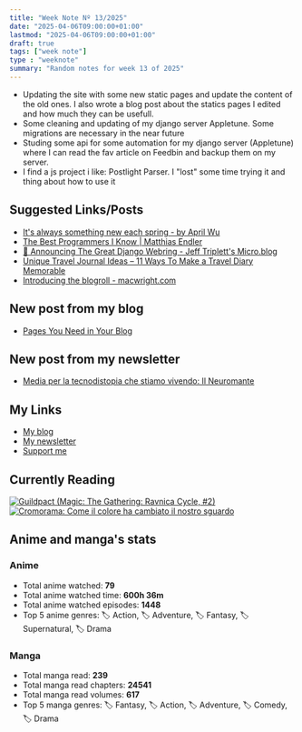 ```yaml
---
title: "Week Note Nº 13/2025"
date: "2025-04-06T09:00:00+01:00"
lastmod: "2025-04-06T09:00:00+01:00"
draft: true
tags: ["week note"]
type : "weeknote"
summary: "Random notes for week 13 of 2025"
---
```


- Updating the site with some new static pages and update the content of the old ones. I also wrote a blog post about the statics pages I edited and how much they can be usefull.
- Some cleaning and updating of my django server Appletune. Some migrations are necessary in the near future
- Studing some api for some automation for my django server (Appletune) where I can read the fav article on Feedbin and backup them on my server.
- I find a js project i like: Postlight Parser. I "lost" some time trying it and thing about how to use it

## Suggested Links/Posts
- [It's always something new each spring - by April Wu](https://thepenguinpost.substack.com/p/its-always-something-new-each-spring)
- [The Best Programmers I Know | Matthias Endler](https://endler.dev/2025/best-programmers/)
- [💍 Announcing The Great Django Webring - Jeff Triplett's Micro.blog](https://micro.webology.dev/2025/04/01/announcing-the-great-django-webring/)
- [Unique Travel Journal Ideas – 11 Ways To Make a Travel Diary Memorable](https://thertwguys.com/unique-travel-journal-ideas/)
- [Introducing the blogroll - macwright.com](https://macwright.com/2025/03/07/blogroll.html)
## New post from my blog
- [Pages You Need in Your Blog](https://fundor333.com/post/2025/pages-you-need-in-your-blog/)
## New post from my newsletter
- [Media per la tecnodistopia che stiamo vivendo: Il Neuromante](https://newsletter.digitaltearoom.com/media-per-la-tecnodistopia-che-stiamo-vivendo-il-neuromante/)

## My Links
- [My blog](https://www.fundor333.com)
- [My newsletter](https://newsletter.digitaltearoom.com)
- [Support me](https://ko-fi.com/fundor333)

## Currently Reading
[![Guildpact (Magic: The Gathering: Ravnica Cycle, #2)](https://i.gr-assets.com/images/S/compressed.photo.goodreads.com/books/1328330416l/8372385._SY160_.jpg)](https://www.goodreads.com/review/show/7292099460?utm_medium=api&utm_source=rss) [![Cromorama: Come il colore ha cambiato il nostro sguardo](https://i.gr-assets.com/images/S/compressed.photo.goodreads.com/books/1505808761l/36266532._SX98_.jpg)](https://www.goodreads.com/review/show/5993206761?utm_medium=api&utm_source=rss)

## Anime and manga's stats

### **Anime**
- Total anime watched: **79**
- Total anime watched time: **600h 36m**
- Total anime watched episodes: **1448**
- Top 5 anime genres: 🏷️ Action, 🏷️ Adventure, 🏷️ Fantasy, 🏷️ Supernatural, 🏷️ Drama

### **Manga**
- Total manga read: **239**
- Total manga read chapters: **24541**
- Total manga read volumes: **617**
- Top 5 manga genres: 🏷️ Fantasy, 🏷️ Action, 🏷️ Adventure, 🏷️ Comedy, 🏷️ Drama
